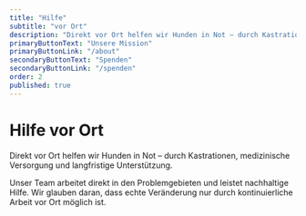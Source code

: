 ```yaml
---
title: "Hilfe"
subtitle: "vor Ort"
description: "Direkt vor Ort helfen wir Hunden in Not – durch Kastrationen, medizinische Versorgung und langfristige Unterstützung."
primaryButtonText: "Unsere Mission"
primaryButtonLink: "/about"
secondaryButtonText: "Spenden"
secondaryButtonLink: "/spenden"
order: 2
published: true
---
```


# Hilfe vor Ort

Direkt vor Ort helfen wir Hunden in Not – durch Kastrationen, medizinische Versorgung und langfristige Unterstützung.

Unser Team arbeitet direkt in den Problemgebieten und leistet nachhaltige Hilfe. Wir glauben daran, dass echte Veränderung nur durch kontinuierliche Arbeit vor Ort möglich ist. 